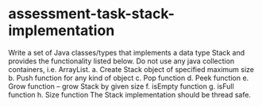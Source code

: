 # assessment-task-stack-implementation
Write a set of Java classes/types that implements a data type Stack and provides the functionality listed below.  Do not use any java collection containers, i.e. ArrayList.
a.        Create Stack object of specified maximum size
b.        Push function for any kind of object
c.        Pop function
d.        Peek function
e.        Grow function – grow Stack by given size
f.        isEmpty function
g.        isFull function
h.        Size function
The Stack implementation should be thread safe.
